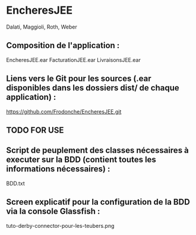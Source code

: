 # EncheresJEE 

Dalati, Maggioli, Roth, Weber

## Composition de l'application :
EncheresJEE.ear
FacturationJEE.ear 
LivraisonsJEE.ear

## Liens vers le Git pour les sources (.ear disponibles dans les dossiers dist/ de chaque application) :
https://github.com/Frodonche/EncheresJEE.git

## TODO FOR USE 

## Script de peuplement des classes nécessaires à executer sur la BDD (contient toutes les informations nécessaires) :
BDD.txt

## Screen explicatif pour la configuration de la BDD via la console Glassfish :
tuto-derby-connector-pour-les-teubers.png